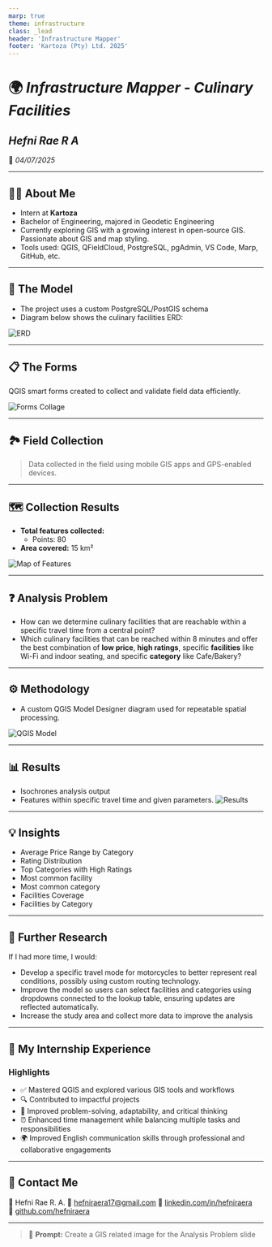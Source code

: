 ```yaml
---
marp: true
theme: infrastructure
class: _lead
header: 'Infrastructure Mapper'
footer: 'Kartoza (Pty) Ltd. 2025'
---
```


<!-- Title Slide -->

# 🌍 *Infrastructure Mapper - Culinary Facilities*

## *Hefni Rae R A*

📅 *04/07/2025*

---

## 👩‍💻 About Me

- Intern at **Kartoza**
- Bachelor of Engineering, majored in Geodetic Engineering
- Currently exploring GIS with a growing interest in open-source GIS. Passionate about GIS and map styling.
- Tools used: QGIS, QFieldCloud, PostgreSQL, pgAdmin, VS Code, Marp, GitHub, etc.

---

## 🧱 The Model

- The project uses a custom PostgreSQL/PostGIS schema  
- Diagram below shows the culinary facilities ERD:

![ERD](../img/culinaryfacilities-erd.png)

---

## 📋 The Forms

QGIS smart forms created to collect and validate field data efficiently.

![Forms Collage](../img/culinaryfacilities-forms.png)

---

## 🏞️ Field Collection

> Data collected in the field using mobile GIS apps and GPS-enabled devices.

---

## 🗺️ Collection Results

- **Total features collected:**
  * Points: 80
- **Area covered:** 15 km²

![Map of Features](../img/culinaryfacilities-collection.png)

---

## ❓ Analysis Problem

- How can we determine culinary facilities that are reachable within a specific travel time from a central point?
- Which culinary facilities that can be reached within 8 minutes and offer the best combination of **low price**, **high ratings**, specific **facilities** like Wi-Fi and indoor seating, and specific **category** like Cafe/Bakery?

---

## ⚙️ Methodology

- A custom QGIS Model Designer diagram used for repeatable spatial processing.

![QGIS Model](../img/culinaryfacilities-model.png)

---

## 📊 Results

- Isochrones analysis output
- Features within specific travel time and given parameters.
![Results](../img/culinaryfacilities-results.png)

---

## 💡 Insights

- Average Price Range by Category
- Rating Distribution
- Top Categories with High Ratings
- Most common facility
- Most common category
- Facilities Coverage
- Facilities by Category

---

## 🔬 Further Research

If I had more time, I would:

- Develop a specific travel mode for motorcycles to better represent real conditions, possibly using custom routing technology.
- Improve the model so users can select facilities and categories using dropdowns connected to the lookup table, ensuring updates are reflected automatically.
- Increase the study area and collect more data to improve the analysis

---

## 🧳 My Internship Experience

### Highlights

- ✅ Mastered QGIS and explored various GIS tools and workflows  
- 🔍 Contributed to impactful projects
- 🌟 Improved problem-solving, adaptability, and critical thinking  
- ⏰ Enhanced time management while balancing multiple tasks and responsibilities
- 🌍 Improved English communication skills through professional and collaborative engagements

---

## 📧 Contact Me

👤 Hefni Rae R. A.
📨 [hefniraera17@gmail.com](mailto:hefniraera17@gmail.com)
🔗 [linkedin.com/in/hefniraera](https://www.linkedin.com/in/hefniraera/)  
💼 [github.com/hefniraera](https://github.com/hefniraera)

---

> 🤖 **Prompt:** Create a GIS related image for the Analysis Problem slide
>